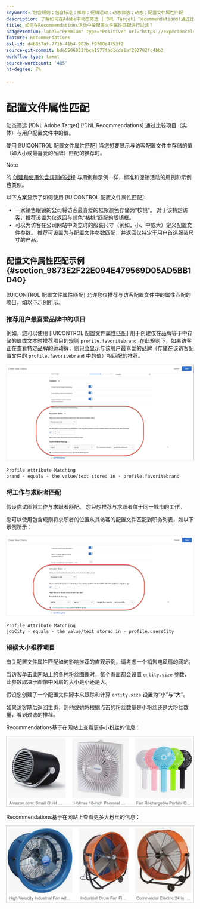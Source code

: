 ```yaml
---
keywords: 包含规则；包含标准；推荐；促销活动；动态筛选；动态；配置文件属性匹配
description: 了解如何在Adobe中动态筛选 [!DNL Target] Recommendations(通过比较项目（实体）与用户配置文件中的值)。
title: 如何在Recommendations活动中按配置文件属性匹配进行过滤？
badgePremium: label="Premium" type="Positive" url="https://experienceleague.adobe.com/docs/target/using/introduction/intro.html?lang=en#premium newtab=true" tooltip="See what's included in Target Premium."
feature: Recommendations
exl-id: d4b837af-771b-41b4-982b-f9f08e4753f2
source-git-commit: bde5506033fbca1577fad1cda1af203702fc4bb3
workflow-type: tm+mt
source-wordcount: '485'
ht-degree: 7%

---
```


# 配置文件属性匹配

动态筛选 [!DNL Adobe Target] [!DNL Recommendations] 通过比较项目（实体）与用户配置文件中的值。

使用 [!UICONTROL 配置文件属性匹配] 当您想要显示与访客配置文件中存储的值（如大小或最喜爱的品牌）匹配的推荐时。

>[!NOTE]
>
>的 [创建和使用包含规则的过程](/help/main/c-recommendations/c-algorithms/use-dynamic-and-static-inclusion-rules.md) 与用例和示例一样，标准和促销活动的用例和示例也类似。

以下方案显示了如何使用 [!UICONTROL 配置文件属性匹配]:

* 一家销售眼镜的公司将访客最喜爱的框架颜色存储为“核桃”。 对于该特定访客，推荐设置为仅返回与颜色“核桃”匹配的眼镜框。
* 可以为访客在公司网站中浏览时的服装尺寸（例如，小、中或大）定义配置文件参数。 推荐可设置为与配置文件参数匹配，并返回仅特定于用户首选服装尺寸的产品。

## 配置文件属性匹配示例 {#section_9873E2F22E094E479569D05AD5BB1D40}

[!UICONTROL 配置文件属性匹配] 允许您仅推荐与访客配置文件中的属性匹配的项目，如以下示例所示。

### 推荐用户最喜爱品牌中的项目

例如，您可以使用 [!UICONTROL 配置文件属性匹配] 用于创建仅在品牌等于中存储的值或文本时推荐项目的规则 `profile.favoritebrand`. 在此规则下，如果访客正在查看特定品牌的运动裤，则只会显示与该用户最喜爱的品牌（存储在该访客配置文件的 `profile.favoritebrand` 中的值）相匹配的推荐。

![最喜爱的品牌](/help/main/c-recommendations/c-algorithms/assets/favorite-brand.png)

```
Profile Attribute Matching
brand - equals - the value/text stored in - profile.favoritebrand
```

### 将工作与求职者匹配

假设你试图将工作与求职者匹配。 您只想推荐与求职者位于同一城市的工作。

您可以使用包含规则将求职者的位置从其访客的配置文件匹配到职务列表，如以下示例所示：

![用户的城市](/help/main/c-recommendations/c-algorithms/assets/city.png)

```
Profile Attribute Matching
jobCity - equals - the value/text stored in - profile.usersCity
```

### 根据大小推荐项目

有关配置文件属性匹配如何影响推荐的直观示例，请考虑一个销售电风扇的网站。

当访客单击此网站上的各种粉丝图像时，每个页面都会设置 `entity.size` 参数，此参数取决于图像中风扇的大小是小还是大。

假设您创建了一个配置文件脚本来跟踪和计算 `entity.size` 设置为“小”与“大”。

如果访客随后返回主页，则他或她将根据点击的粉丝数量是小粉丝还是大粉丝数量，看到过滤的推荐。

Recommendations基于在网站上查看更多小粉丝的信息：

![小粉丝推荐](/help/main/c-recommendations/c-algorithms/assets/small-fans.png)

Recommendations基于在网站上查看更多大粉丝的信息：

![大粉丝推荐](/help/main/c-recommendations/c-algorithms/assets/large-fans.png)
